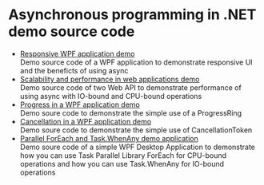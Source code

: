 # Asynchronous programming in .NET demo source code

* [Responsive WPF application demo](01-AsyncDesktop)  
Demo source code of a WPF application to demonstrate responsive UI and the beneficts of using async
* [Scalability and performance in web applications demo](02-AsyncWebAPI)  
Demo source code of two Web API to demonstrate performance of using async with IO-bound and CPU-bound operations
* [Progress in a WPF application demo](03-AsyncProgressDesktop)  
Demo soure code to demonstrate the simple use of a ProgressRing
* [Cancellation in a WPF application demo](04-AsyncCancelDesktop)  
Demo soure code to demonstrate the simple use of CancellationToken
* [Parallel ForEach and Task.WhenAny demo application](05-ParallelDemoDesktop)  
Demo soure code of a simple WPF Desktop Application to demonstrate how you can use Task Parallel Library ForEach for CPU-bound operations and how you can use Task.WhenAny for IO-bound operations  
